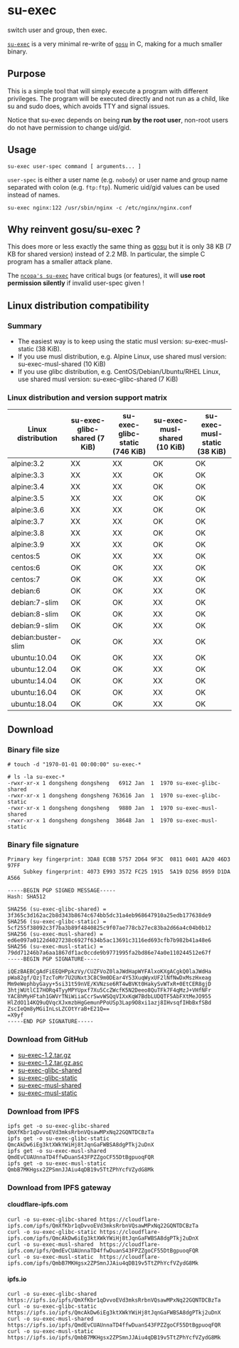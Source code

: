# su-exec

switch user and group, then exec.

[`su-exec`](https://github.com/songdongsheng/su-exec) is a very minimal re-write of
[`gosu`](https://github.com/tianon/gosu) in C, making for a much smaller binary.

## Purpose

This is a simple tool that will simply execute a program with different
privileges. The program will be executed directly and not run as a child,
like su and sudo does, which avoids TTY and signal issues.

Notice that su-exec depends on being **run by the root user**, non-root
users do not have permission to change uid/gid.

## Usage

```shell
su-exec user-spec command [ arguments... ]
```

`user-spec` is either a user name (e.g. `nobody`) or user name and group
name separated with colon (e.g. `ftp:ftp`). Numeric uid/gid values
can be used instead of names.

```shell
su-exec nginx:122 /usr/sbin/nginx -c /etc/nginx/nginx.conf
```

## Why reinvent gosu/su-exec ?

This does more or less exactly the same thing as [gosu](https://github.com/tianon/gosu)
but it is only 38 KB (7 KB for shared version) instead of 2.2 MB.
In particular, the simple C program has a smaller attack plane.

The [`ncopa's su-exec`](https://github.com/ncopa/su-exec) have critical bugs (or features),
it will **use root permission silently** if invalid user-spec given !

## Linux distribution compatibility

### Summary

+ The easiest way is to keep using the static musl version: su-exec-musl-static (38 KiB).
+ If you use musl distribution, e.g. Alpine Linux, use shared musl version: su-exec-musl-shared (10 KiB)
+ If you use glibc distribution, e.g. CentOS/Debian/Ubuntu/RHEL Linux, use shared musl version: su-exec-glibc-shared (7 KiB)

### Linux distribution and version support matrix

| Linux distribution | su-exec-glibc-shared (7 KiB)| su-exec-glibc-static (746 KiB) | su-exec-musl-shared (10 KiB) | su-exec-musl-static (38 KiB) |
| ------------------ | -------------------- | -------------------- | ------------------- | ------------------- |
| alpine:3.2         | XX                   | XX                   | OK                  | OK                  |
| alpine:3.3         | XX                   | XX                   | OK                  | OK                  |
| alpine:3.4         | XX                   | XX                   | OK                  | OK                  |
| alpine:3.5         | XX                   | XX                   | OK                  | OK                  |
| alpine:3.6         | XX                   | XX                   | OK                  | OK                  |
| alpine:3.7         | XX                   | XX                   | OK                  | OK                  |
| alpine:3.8         | XX                   | XX                   | OK                  | OK                  |
| alpine:3.9         | XX                   | XX                   | OK                  | OK                  |
| centos:5           | OK                   | XX                   | XX                  | OK                  |
| centos:6           | OK                   | OK                   | XX                  | OK                  |
| centos:7           | OK                   | OK                   | XX                  | OK                  |
| debian:6           | OK                   | OK                   | XX                  | OK                  |
| debian:7-slim      | OK                   | OK                   | XX                  | OK                  |
| debian:8-slim      | OK                   | OK                   | XX                  | OK                  |
| debian:9-slim      | OK                   | OK                   | XX                  | OK                  |
| debian:buster-slim | OK                   | OK                   | XX                  | OK                  |
| ubuntu:10.04       | OK                   | OK                   | XX                  | OK                  |
| ubuntu:12.04       | OK                   | OK                   | XX                  | OK                  |
| ubuntu:14.04       | OK                   | OK                   | XX                  | OK                  |
| ubuntu:16.04       | OK                   | OK                   | XX                  | OK                  |
| ubuntu:18.04       | OK                   | OK                   | XX                  | OK                  |

## Download

### Binary file size

``` shell
# touch -d "1970-01-01 00:00:00" su-exec-*

# ls -la su-exec-*
-rwxr-xr-x 1 dongsheng dongsheng   6912 Jan  1  1970 su-exec-glibc-shared
-rwxr-xr-x 1 dongsheng dongsheng 763616 Jan  1  1970 su-exec-glibc-static
-rwxr-xr-x 1 dongsheng dongsheng   9880 Jan  1  1970 su-exec-musl-shared
-rwxr-xr-x 1 dongsheng dongsheng  38648 Jan  1  1970 su-exec-musl-static
```

### Binary file signature

```
Primary key fingerprint: 3DA8 ECBB 5757 2D64 9F3C  0811 0401 AA20 46D3 97FF
     Subkey fingerprint: 4073 E993 3572 FC25 1915  5A19 D256 8959 D1DA A566

-----BEGIN PGP SIGNED MESSAGE-----
Hash: SHA512

SHA256 (su-exec-glibc-shared) = 3f365c3d162ac2b8d343b8674c674bb5dc31a4eb968647910a25edb177638de9
SHA256 (su-exec-glibc-static) = 5cf255f38092c3f7ba3b89f4840825c9f07ae778cb27ec83ba2d66a4c04b0b12
SHA256 (su-exec-musl-shared) = ed6e097a0122d4027238c6927f634b5ac13691c3116ed693cfb7b982b41a48e6
SHA256 (su-exec-musl-static) = 79dd71246b7a6aa1867df1ac0ccde9b9771995fa2bd86e74a0e110244512e67f
-----BEGIN PGP SIGNATURE-----

iQEzBAEBCgAdFiEEQHPpkzVy/CUZFVoZ0laJWdHapWYFAlxoKXgACgkQ0laJWdHa
pWa82gf/QzjTzcToMr7U2UNxt3C8C9m0DEar4Y53XuqWyxUF2lNfNwDxMszHxeag
Mm9eWephbyGayy+5si31t59nVE/KVNzse6RT4wBVKt0HakySvWTxR+0EtCER8gjD
3htjWUtlCI7HORq4TyyMPYUpxf7Xu5CcZWcfK5N2Deeo8QuTFk7F4qMzJ+VHfNFr
YAC8hMyHFtah1GWVrTNiWiiaCcrSwvWSQqVIXxKqW7BdbLUDQTF5AbFXtMeJO955
HlZdO114KQ9uQVqcXJxmzbHgGemunPPoUSp3Lap9O8xi1azj8IHvsqfIHbBxfSBd
ZscIeQm8yMGiInLsLZCOtYraB+E21Q==
=X9yf
-----END PGP SIGNATURE-----
```

### Download from GitHub

+ [su-exec-1.2.tar.gz](https://github.com/songdongsheng/su-exec/releases/download/1.2/su-exec-1.2.tar.gz)
+ [su-exec-1.2.tar.gz.asc](https://github.com/songdongsheng/su-exec/releases/download/1.2/su-exec-1.2.tar.gz.asc)
+ [su-exec-glibc-shared](https://github.com/songdongsheng/su-exec/releases/download/1.2/su-exec-glibc-shared)
+ [su-exec-glibc-static](https://github.com/songdongsheng/su-exec/releases/download/1.2/su-exec-glibc-static)
+ [su-exec-musl-shared](https://github.com/songdongsheng/su-exec/releases/download/1.2/su-exec-musl-shared)
+ [su-exec-musl-static](https://github.com/songdongsheng/su-exec/releases/download/1.2/su-exec-musl-static)

### Download from IPFS

```shell
ipfs get -o su-exec-glibc-shared QmXfKbr1qDvvoEVd3mksRrbnVQsawMPxNq22GQNTDCBzTa
ipfs get -o su-exec-glibc-static QmcAkDw6iEg3ktXWkYWiHj8tJqnGaFWBSA8dgPTkj2uDnX
ipfs get -o su-exec-musl-shared  QmdEvCUAUnnaTD4ffwDuanS43FPZZgoCF55DtBgpuoqFQR
ipfs get -o su-exec-musl-static  QmbB7MKHgsx2ZPSmnJJAiu4qDB19v5TtZPhYcfVZydG8Mk
```

### Download from IPFS gateway

#### cloudflare-ipfs.com

```shell
curl -o su-exec-glibc-shared https://cloudflare-ipfs.com/ipfs/QmXfKbr1qDvvoEVd3mksRrbnVQsawMPxNq22GQNTDCBzTa
curl -o su-exec-glibc-static https://cloudflare-ipfs.com/ipfs/QmcAkDw6iEg3ktXWkYWiHj8tJqnGaFWBSA8dgPTkj2uDnX
curl -o su-exec-musl-shared  https://cloudflare-ipfs.com/ipfs/QmdEvCUAUnnaTD4ffwDuanS43FPZZgoCF55DtBgpuoqFQR
curl -o su-exec-musl-static  https://cloudflare-ipfs.com/ipfs/QmbB7MKHgsx2ZPSmnJJAiu4qDB19v5TtZPhYcfVZydG8Mk
```

#### ipfs.io

```shell
curl -o su-exec-glibc-shared https://ipfs.io/ipfs/QmXfKbr1qDvvoEVd3mksRrbnVQsawMPxNq22GQNTDCBzTa
curl -o su-exec-glibc-static https://ipfs.io/ipfs/QmcAkDw6iEg3ktXWkYWiHj8tJqnGaFWBSA8dgPTkj2uDnX
curl -o su-exec-musl-shared  https://ipfs.io/ipfs/QmdEvCUAUnnaTD4ffwDuanS43FPZZgoCF55DtBgpuoqFQR
curl -o su-exec-musl-static  https://ipfs.io/ipfs/QmbB7MKHgsx2ZPSmnJJAiu4qDB19v5TtZPhYcfVZydG8Mk
```
